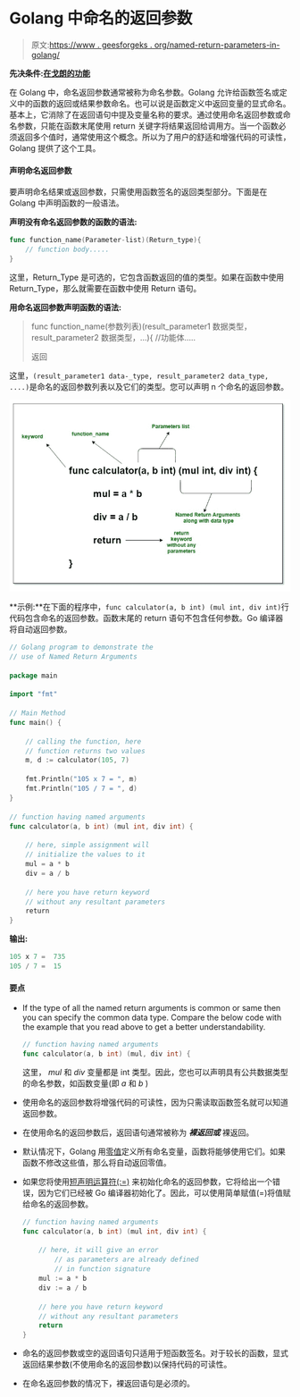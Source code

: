 # Golang 中命名的返回参数

> 原文:[https://www . geesforgeks . org/named-return-parameters-in-golang/](https://www.geeksforgeeks.org/named-return-parameters-in-golang/)

**先决条件:[在戈朗的功能](https://www.geeksforgeeks.org/functions-in-go-language/)**

在 Golang 中，命名返回参数通常被称为命名参数。Golang 允许给函数签名或定义中的函数的返回或结果参数命名。也可以说是函数定义中返回变量的显式命名。基本上，它消除了在返回语句中提及变量名称的要求。通过使用命名返回参数或命名参数，只能在函数末尾使用 return 关键字将结果返回给调用方。当一个函数必须返回多个值时，通常使用这个概念。所以为了用户的舒适和增强代码的可读性，Golang 提供了这个工具。

#### 声明命名返回参数

要声明命名结果或返回参数，只需使用函数签名的返回类型部分。下面是在 Golang 中声明函数的一般语法。

**声明没有命名返回参数的函数的语法:**

```go
func function_name(Parameter-list)(Return_type){
    // function body.....
}

```

这里，Return_Type 是可选的，它包含函数返回的值的类型。如果在函数中使用 Return_Type，那么就需要在函数中使用 Return 语句。

**用命名返回参数声明函数的语法:**

> func function_name(参数列表)(result_parameter1 数据类型，result_parameter2 数据类型，…){
> //功能体…..
> 
> 返回

这里，`(result_parameter1 data-_type, result_parameter2 data_type, ....)`是命名的返回参数列表以及它们的类型。您可以声明 n 个命名的返回参数。

[![Named-Return-Parameters-Golang1](img/714dd36550a0742981ffe432a62dc352.png)](https://media.geeksforgeeks.org/wp-content/uploads/20190725175724/Named-Return-Parameters-Golang1.jpg)

**示例:**在下面的程序中，`func calculator(a, b int) (mul int, div int)`行代码包含命名的返回参数。函数末尾的 return 语句不包含任何参数。Go 编译器将自动返回参数。

```go
// Golang program to demonstrate the
// use of Named Return Arguments

package main

import "fmt"

// Main Method
func main() {

    // calling the function, here
    // function returns two values
    m, d := calculator(105, 7)

    fmt.Println("105 x 7 = ", m)
    fmt.Println("105 / 7 = ", d)
}

// function having named arguments
func calculator(a, b int) (mul int, div int) {

    // here, simple assignment will
    // initialize the values to it
    mul = a * b
    div = a / b

    // here you have return keyword
    // without any resultant parameters
    return
}
```

**输出:**

```go
105 x 7 =  735
105 / 7 =  15

```

#### 要点

*   If the type of all the named return arguments is common or same then you can specify the common data type. Compare the below code with the example that you read above to get a better understandability.

    ```go
    // function having named arguments
    func calculator(a, b int) (mul, div int) {

    ```

    这里， *mul* 和 *div* 变量都是 int 类型。因此，您也可以声明具有公共数据类型的命名参数，如函数变量(即 *a* 和 *b* )

*   使用命名的返回参数将增强代码的可读性，因为只需读取函数签名就可以知道返回参数。
*   在使用命名的返回参数后，返回语句通常被称为 ***裸返回或*** 裸返回。
*   默认情况下，Golang 用[零值](https://www.geeksforgeeks.org/?p=324512&preview=true)定义所有命名变量，函数将能够使用它们。如果函数不修改这些值，那么将自动返回零值。
*   如果您将使用[短声明运算符(:=)](https://www.geeksforgeeks.org/short-variable-declaration-operator-in-go/) 来初始化命名的返回参数，它将给出一个错误，因为它们已经被 Go 编译器初始化了。因此，可以使用简单赋值(=)将值赋给命名的返回参数。

    ```go
    // function having named arguments
    func calculator(a, b int) (mul int, div int) {

        // here, it will give an error
            // as parameters are already defined
            // in function signature
        mul := a * b
        div := a / b

        // here you have return keyword
        // without any resultant parameters
        return
    }

    ```

*   命名的返回参数或空的返回语句只适用于短函数签名。对于较长的函数，显式返回结果参数(不使用命名的返回参数)以保持代码的可读性。
*   在命名返回参数的情况下，裸返回语句是必须的。